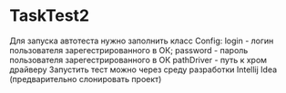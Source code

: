 # TaskTest2
Для запуска автотеста нужно заполнить класс Config: login - логин пользователя зарегестрированного в ОК; password - пароль пользователя зарегестрированного в ОК
pathDriver - путь к хром драйверу
Запустить тест можно через среду разработки Intellij Idea (предварительно слонировать проект) 
